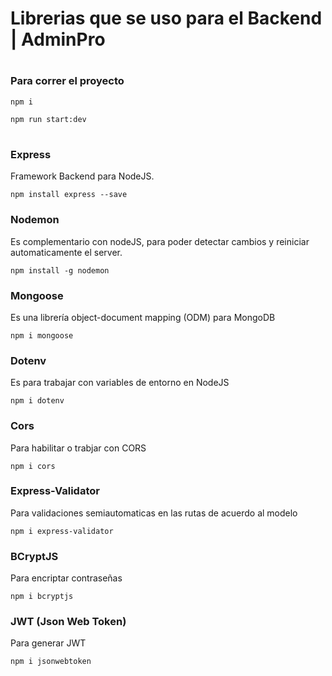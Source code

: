 # Librerias que se uso para el Backend | AdminPro

#
### Para correr el proyecto
```
npm i 
```

```
npm run start:dev 
```

#
### Express  
Framework Backend para NodeJS.

```npm install express --save```


### Nodemon
Es complementario con nodeJS, para poder detectar cambios y reiniciar automaticamente el server.  

```npm install -g nodemon```


### Mongoose
Es una librería object-document mapping (ODM) para MongoDB

```npm i mongoose```


### Dotenv
Es para trabajar con variables de entorno en NodeJS

```npm i dotenv```


### Cors
Para habilitar o trabjar con CORS

```npm i cors```

### Express-Validator
Para validaciones semiautomaticas en las rutas de acuerdo al modelo

```npm i express-validator```

### BCryptJS
Para encriptar contraseñas

```npm i bcryptjs```

### JWT (Json Web Token)
Para generar JWT

```npm i jsonwebtoken```